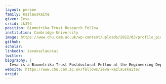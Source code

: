 ```yaml
---
layout: person
family: Kazlauskaite
given: Ieva
crsid: ik394
position: Biometrika Trust Research Fellow
institution: Cambridge University
image: https://www.chu.cam.ac.uk/wp-content/uploads/2022/03/profile_pic_Ieva_web.jpg
github: 
scholar: 
linkedin: ievakazlauskai
twitter: 
biography: |
  Ieva is a Biometrika Trust Postdoctoral Fellow at the Engineering Department (Div D), working in the team of Prof Mark Girolami. Her research focuses on probabilistic machine learning and its applications. Her ongoing collaborations include the Computational mechanics group at the Engineering Department, the AutoAI group at the Department of Computer Science and Technology, and the AI Lab at the British Antarctic Survey (BAS). Prior to this, Ieva completed her PhD in Computer Science at the University of Bath, partially funded by an industrial collaborator EA Games, where she studied compositional uncertainty in Gaussian process models with application to time series analysis and content generation. She holds a MMath degree from Durham University.
website: https://www.chu.cam.ac.uk/fellows/ieva-kazlauskaite/
orcid: 
---
```

